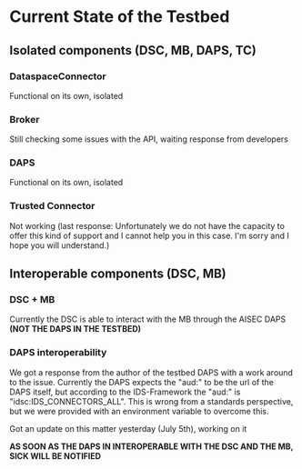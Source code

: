 # Current State of the Testbed

## Isolated components (DSC, MB, DAPS, TC)
### DataspaceConnector
Functional on its own, isolated

### Broker
Still checking some issues with the API, waiting response from developers

### DAPS
Functional on its own, isolated

### Trusted Connector
Not working (last response: Unfortunately we do not have the capacity to offer this kind of support and I cannot help you in this case. I'm sorry and I hope you will understand.)

## Interoperable components (DSC, MB)
### DSC + MB
Currently the DSC is able to interact with the MB through the AISEC DAPS **(NOT THE DAPS IN THE TESTBED)**

### DAPS interoperability
We got a response from the author of the testbed DAPS with a work around to the issue. Currently the DAPS expects the "aud:" to be the url of the DAPS itself, but according to the IDS-Framework the "aud:" is "idsc:IDS_CONNECTORS_ALL". This is wrong from a standards perspective, but we were provided with an environment variable to overcome this.

Got an update on this matter yesterday (July 5th), working on it

**AS SOON AS THE DAPS IN INTEROPERABLE WITH THE DSC AND THE MB, SICK WILL BE NOTIFIED**

